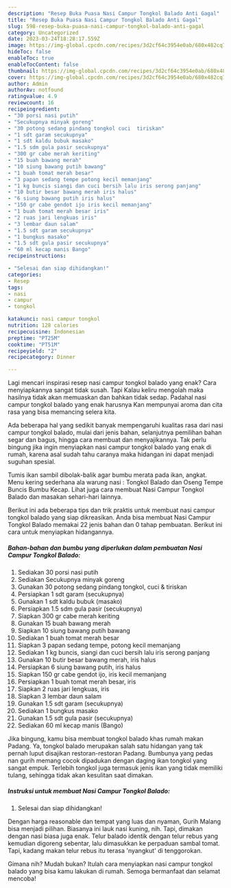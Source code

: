 ```yaml
---
description: "Resep Buka Puasa Nasi Campur Tongkol Balado Anti Gagal"
title: "Resep Buka Puasa Nasi Campur Tongkol Balado Anti Gagal"
slug: 598-resep-buka-puasa-nasi-campur-tongkol-balado-anti-gagal
category: Uncategorized
date: 2023-03-24T18:28:17.559Z
image: https://img-global.cpcdn.com/recipes/3d2cf64c3954e0ab/680x482cq70/nasi-campur-tongkol-balado-foto-resep-utama.jpg
hideToc: false
enableToc: true
enableTocContent: false
thumbnail: https://img-global.cpcdn.com/recipes/3d2cf64c3954e0ab/680x482cq70/nasi-campur-tongkol-balado-foto-resep-utama.jpg
cover: https://img-global.cpcdn.com/recipes/3d2cf64c3954e0ab/680x482cq70/nasi-campur-tongkol-balado-foto-resep-utama.jpg
author: Admin
authorAv: notfound
ratingvalue: 4.9
reviewcount: 16
recipeingredient:
- "30 porsi nasi putih"
- "Secukupnya minyak goreng"
- "30 potong sedang pindang tongkol cuci  tiriskan"
- "1 sdt garam secukupnya"
- "1 sdt kaldu bubuk masako"
- "1.5 sdm gula pasir secukupnya"
- "300 gr cabe merah keriting"
- "15 buah bawang merah"
- "10 siung bawang putih bawang"
- "1 buah tomat merah besar"
- "3 papan sedang tempe potong kecil memanjang"
- "1 kg buncis siangi dan cuci bersih lalu iris serong panjang"
- "10 butir besar bawang merah iris halus"
- "6 siung bawang putih iris halus"
- "150 gr cabe gendot ijo iris kecil memanjang"
- "1 buah tomat merah besar iris"
- "2 ruas jari lengkuas iris"
- "3 lembar daun salam"
- "1.5 sdt garam secukupnya"
- "1 bungkus masako"
- "1.5 sdt gula pasir secukupnya"
- "60 ml kecap manis Bango"
recipeinstructions:

- "Selesai dan siap dihidangkan!"
categories:
- Resep
tags:
- nasi
- campur
- tongkol

katakunci: nasi campur tongkol 
nutrition: 128 calories
recipecuisine: Indonesian
preptime: "PT25M"
cooktime: "PT51M"
recipeyield: "2"
recipecategory: Dinner

---
```



Lagi mencari inspirasi resep nasi campur tongkol balado yang enak? Cara menyiapkannya sangat tidak susah. Tapi Kalau keliru mengolah maka hasilnya tidak akan memuaskan dan bahkan tidak sedap. Padahal nasi campur tongkol balado yang enak harusnya Kan mempunyai aroma dan cita rasa yang bisa memancing selera kita.


Ada beberapa hal yang sedikit banyak mempengaruhi kualitas rasa dari nasi campur tongkol balado, mulai dari jenis bahan, selanjutnya pemilihan bahan segar dan bagus, hingga cara membuat dan menyajikannya. Tak perlu bingung jika ingin menyiapkan nasi campur tongkol balado yang enak di rumah, karena asal sudah tahu caranya maka hidangan ini dapat menjadi suguhan spesial.

Tumis ikan sambil dibolak-balik agar bumbu merata pada ikan, angkat. Menu kering sederhana ala warung nasi : Tongkol Balado dan Oseng Tempe Buncis Bumbu Kecap. Lihat juga cara membuat Nasi Campur Tongkol Balado dan masakan sehari-hari lainnya.


Berikut ini ada beberapa tips dan trik praktis untuk membuat nasi campur tongkol balado yang siap dikreasikan. Anda bisa membuat Nasi Campur Tongkol Balado memakai 22 jenis bahan dan 0 tahap pembuatan. Berikut ini cara untuk menyiapkan hidangannya.

<!--inarticleads1-->

##### Bahan-bahan dan bumbu yang diperlukan dalam pembuatan Nasi Campur Tongkol Balado:

1. Sediakan 30 porsi nasi putih
1. Sediakan Secukupnya minyak goreng
1. Gunakan 30 potong sedang pindang tongkol, cuci &amp; tiriskan
1. Persiapkan 1 sdt garam (secukupnya)
1. Gunakan 1 sdt kaldu bubuk (masako)
1. Persiapkan 1.5 sdm gula pasir (secukupnya)
1. Siapkan 300 gr cabe merah keriting
1. Gunakan 15 buah bawang merah
1. Siapkan 10 siung bawang putih bawang
1. Sediakan 1 buah tomat merah besar
1. Siapkan 3 papan sedang tempe, potong kecil memanjang
1. Sediakan 1 kg buncis, siangi dan cuci bersih lalu iris serong panjang
1. Gunakan 10 butir besar bawang merah, iris halus
1. Persiapkan 6 siung bawang putih, iris halus
1. Siapkan 150 gr cabe gendot ijo, iris kecil memanjang
1. Persiapkan 1 buah tomat merah besar, iris
1. Siapkan 2 ruas jari lengkuas, iris
1. Siapkan 3 lembar daun salam
1. Gunakan 1.5 sdt garam (secukupnya)
1. Sediakan 1 bungkus masako
1. Gunakan 1.5 sdt gula pasir (secukupnya)
1. Sediakan 60 ml kecap manis (Bango)


Jika bingung, kamu bisa membuat tongkol balado khas rumah makan Padang. Ya, tongkol balado merupakan salah satu hidangan yang tak pernah luput disajikan restoran-restoran Padang. Bumbunya yang pedas nan gurih memang cocok dipadukan dengan daging ikan tongkol yang sangat empuk. Terlebih tongkol juga termasuk jenis ikan yang tidak memiliki tulang, sehingga tidak akan kesulitan saat dimakan. 

<!--inarticleads2-->

##### Instruksi untuk membuat Nasi Campur Tongkol Balado:


1. Selesai dan siap dihidangkan!

Dengan harga reasonable dan tempat yang luas dan nyaman, Gurih Malang bisa menjadi pilihan. Biasanya ini lauk nasi kuning, nih. Tapi, dimakan dengan nasi biasa juga enak. Telur balado identik dengan telur rebus yang kemudian digoreng sebentar, lalu dimasukkan ke perpaduan sambal tomat. Tapi, kadang makan telur rebus itu terasa &#39;nyangkut&#39; di tenggorokan. 

Gimana nih? Mudah bukan? Itulah cara menyiapkan nasi campur tongkol balado yang bisa kamu lakukan di rumah. Semoga bermanfaat dan selamat mencoba!
